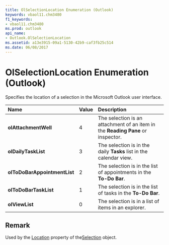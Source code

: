 ```yaml
---
title: OlSelectionLocation Enumeration (Outlook)
keywords: vbaol11.chm3480
f1_keywords:
- vbaol11.chm3480
ms.prod: outlook
api_name:
- Outlook.OlSelectionLocation
ms.assetid: a13e3915-09a1-5130-42b9-caf3fb25c514
ms.date: 06/08/2017
---
```



# OlSelectionLocation Enumeration (Outlook)

Specifies the location of a selection in the Microsoft Outlook user interface.



|**Name**|**Value**|**Description**|
|:-----|:-----|:-----|
| **olAttachmentWell**|4|The selection is an attachment of an item in the **Reading Pane** or inspector.|
| **olDailyTaskList**|3|The selection is in the daily **Tasks** list in the calendar view.|
| **olToDoBarAppointmentList**|2|The selection is in the list of appointments in the **To-Do Bar**.|
| **olToDoBarTaskList**|1|The selection is in the list of tasks in the **To-Do Bar**.|
| **olViewList**|0|The selection is in a list of items in an explorer.|

## Remark

Used by the [Location](selection-location-property-outlook.md) property of the[Selection](selection-object-outlook.md) object.


